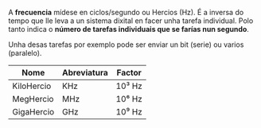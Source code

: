 A **frecuencia** mídese en ciclos/segundo ou Hercios (Hz). É a inversa do tempo que lle leva a un sistema dixital en facer unha tarefa individual. Polo tanto indica o **número de tarefas individuais que se farías nun segundo**.

Unha desas tarefas por exemplo pode ser enviar un bit (serie) ou varios (paralelo).

| Nome       | Abreviatura | Factor |
| ---------- | ----------- | ------ |
| KiloHercio | KHz         | 10³ Hz |
| MegHercio  | MHz         | 10⁶ Hz |
| GigaHercio | GHz         | 10⁹ Hz |

